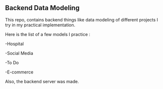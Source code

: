 ## Backend Data Modeling
This repo, contains backend things like data modeling of different projects I try in my practical implementation.

Here is the list of a few models I practice :

-Hospital

-Social Media

-To Do

-E-commerce

Also, the backend server was made.

